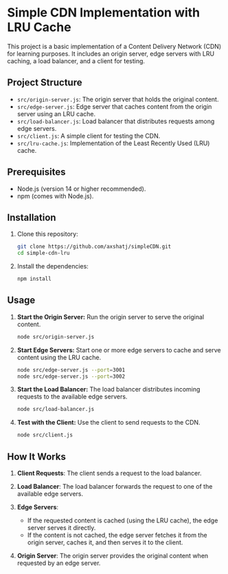 # Simple CDN Implementation with LRU Cache

This project is a basic implementation of a Content Delivery Network (CDN) for learning purposes. It includes an origin server, edge servers with LRU caching, a load balancer, and a client for testing.

## Project Structure

- `src/origin-server.js`: The origin server that holds the original content.
- `src/edge-server.js`: Edge server that caches content from the origin server using an LRU cache.
- `src/load-balancer.js`: Load balancer that distributes requests among edge servers.
- `src/client.js`: A simple client for testing the CDN.
- `src/lru-cache.js`: Implementation of the Least Recently Used (LRU) cache.

## Prerequisites

- Node.js (version 14 or higher recommended).
- npm (comes with Node.js).

## Installation

1. Clone this repository:
   ```bash
   git clone https://github.com/axshatj/simpleCDN.git
   cd simple-cdn-lru
   ```

2. Install the dependencies:
   ```bash
   npm install
   ```

## Usage

1. **Start the Origin Server:**
   Run the origin server to serve the original content.
   ```bash
   node src/origin-server.js
   ```

2. **Start Edge Servers:**
   Start one or more edge servers to cache and serve content using the LRU cache.
   ```bash
   node src/edge-server.js --port=3001
   node src/edge-server.js --port=3002
   ```

3. **Start the Load Balancer:**
   The load balancer distributes incoming requests to the available edge servers.
   ```bash
   node src/load-balancer.js
   ```

4. **Test with the Client:**
   Use the client to send requests to the CDN.
   ```bash
   node src/client.js
   ```

## How It Works

1. **Client Requests**:
   The client sends a request to the load balancer.

2. **Load Balancer**:
   The load balancer forwards the request to one of the available edge servers.

3. **Edge Servers**:
   - If the requested content is cached (using the LRU cache), the edge server serves it directly.
   - If the content is not cached, the edge server fetches it from the origin server, caches it, and then serves it to the client.

4. **Origin Server**:
   The origin server provides the original content when requested by an edge server.

